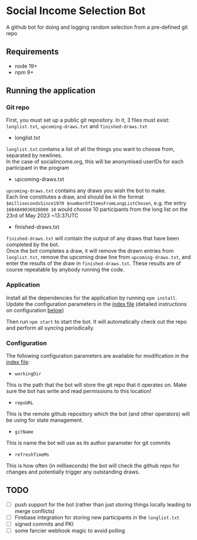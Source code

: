 # Social Income Selection Bot

A github bot for doing and logging random selection from a pre-defined git repo

## Requirements
- node 19+
- npm 9+

## Running the application

### Git repo
First, you must set up a public git repository.
In it, 3 files must exist: `longlist.txt`, `upcoming-draws.txt` and `finished-draws.txt`

- longlist.txt

`longlist.txt` contains a list of all the things you want to choose from, separated by newlines.   
In the case of socialincome.org, this will be anonymised userIDs for each participant in the program

- upcoming-draws.txt

`upcoming-draws.txt` contains any draws you wish the bot to make.  
Each line constitutes a draw, and should be in the format `$millisecondsSince1970 $numberOfItemsFromLongListChosen`, e.g. the entry `1684849036926000 10` would choose 10 participants from the long list on the 23rd of May 2023 ~13:37UTC

- finished-draws.txt

`finished-draws.txt` will contain the output of any draws that have been completed by the bot.  
Once the bot completes a draw, it will remove the drawn entries from `longlist.txt`, remove the upcoming draw line from `upcoming-draws.txt`, and enter the results of the draw in `finished-draws.txt`. These results are of course repeatable by anybody running the code.

### Application

Install all the dependencies for the application by running `npm install`.
Update the configuration parameters in the [index file](./src/index.ts) (detailed instructions on configuration [below](#configuration))

Then run `npm start` to start the bot. It will automatically check out the repo and perform all syncing periodically.

### Configuration

The following configuration parameters are available for modification in the [index file](./src/index.ts):

- `workingDir`

This is the path that the bot will store the git repo that it operates on. Make sure the bot has write and read permissions to this location!

- `repoURL`

This is the remote github repository which the bot (and other operators) will be using for state management.

- `gitName`

This is name the bot will use as its author parameter for git commits

- `refreshTimeMs`

This is how often (in milliseconds) the bot will check the github repo for changes and potentially trigger any outstanding draws.


## TODO
- [ ] push support for the bot (rather than just storing things locally leading to merge conflicts)
- [ ] Firebase integration for storing new participants in the `longlist.txt`
- [ ] signed commits and PKI
- [ ] some fancier webhook magic to avoid polling